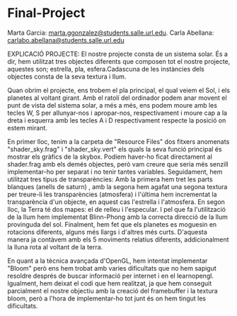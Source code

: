 # Final-Project
Marta Garcia: marta.ggonzalez@students.salle.url.edu. 
Carla Abellana: carlabo.abellana@students.salle.url.edu

EXPLICACIÓ PROJECTE:
El nostre projecte consta de un sistema solar.
És a dir, hem utilitzat tres objectes diferents que composen tot el nostre projecte, aquestes son; estrella, pla, esfera.Cadascuna de les instàncies dels objectes consta de la seva textura i llum. 

Quan obrim el projecte, ens trobem el pla principal, el qual veiem el Sol, i els planetes al voltant girant.
Amb el ratolí del ordinador podem anar movent el punt de vista del sistema solar, a més a més, ens podem moure amb les tecles W, S per allunyar-nos i apropar-nos, respectivament i moure cap a la dreta i esquerra amb les tecles A i D respectivament respecte la posició on estem mirant. 


En primer lloc, tenim a la carpeta de "Resource Files" dos fitxers anomenats "shader_sky.frag" i "shader_sky.vert" els quals la seva funció principal és mostrar els gràfics de la skybox. Podíem haver-ho ficat directament al shader.frag amb els demés objectes, però vam creure que seria més senzill implementar-ho per separat i no tenir tantes variables. Seguidament, hem utilitzat tres tipus de transparències: Amb la primera hem tret les parts blanques (anells de saturn) , amb la segona hem agafat una segona textura per treure-li les transparències (atmosfera) i l'última hem incrementat la transparència d'un objecte, en aquest cas l'estrella i l'atmosfera. 
En segon lloc, la Terra té dos mapes: el de relleu i l'especular. I pel que fa l'utilització de la llum hem implementat Blinn-Phong amb la correcta direcció de la llum provinguda del sol. 
Finalment, hem fet que els planetes es moguesin en rotacions diferents, alguns més llargs i d'altres més curts. D'aquesta manera ja contàvem amb els 5 moviments relatius diferents, addicionalment la lluna rota al voltant de la terra. 

En quant a la tècnica avançada d'OpenGL, hem intentat implementar "Bloom" però ens hem trobat amb varies dificultats que no hem sapigut resoldre després de buscar informació per internet i en el learnopengl. Igualment, hem deixat el codi que hem realitzat, ja que hem conseguit parcialment el nostre objectiu amb la creació del framebuffer i la textura bloom, però a l'hora de implementar-ho tot junt és on hem tingut les dificultats. 






